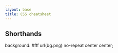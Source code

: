 ```yaml
---
layout: base
title: CSS cheatsheet
---
```


## Shorthands

background: #fff url(bg.png) no-repeat center center;
